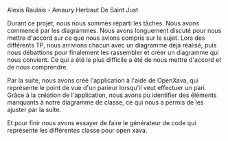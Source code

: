 Alexis Raulais - Amaury Herbaut De Saint Just

Durant ce projet, nous nous sommes réparti les tâches. Nous avons commencé par les diagrammes. Nous avons longuement discuté pour nous mettre d'accord sur ce que nous avions compris sur le sujet. Lors des différents TP, nous arrivions chacun avec un diagramme déjà réalisé, puis nous débattions pour finalement les rassembler et créer un diagramme qui nous convient. Ce qui a été le plus difficile a été de nous mettre d'accord et de nous comprendre.

Par la suite, nous avons créé l'application à l'aide de OpenXava, qui représente le point de vue d'un parieur lorsqu'il veut effectuer un pari. Grâce à la création de l'application, nous avons pu identifier des éléments manquants à notre diagramme de classe, ce qui nous a permis de les ajuster par la suite.

Et pour finir nous avons essayer de faire le générateur de code qui représente les différentes classe pour open xava.
